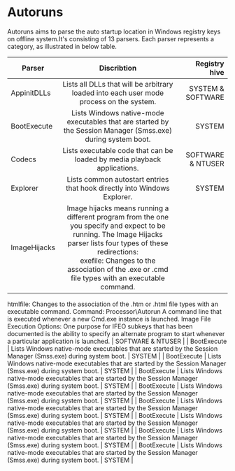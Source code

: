 # Autoruns

Autoruns aims to parse the auto startup location in Windows registry keys on offline system.It's consisting of 13 parsers. Each parser represents a category, as illustrated in below table.

| Parser        | Discribtion                               | Registry hive  |
| ------------- |:-----------------------------------------:| --------------:|
| AppinitDLLs   | Lists all DLLs that will be arbitrary loaded into each user mode process on the system.    | SYSTEM & SOFTWARE |
| BootExecute   | Lists Windows native-mode executables that are started by the Session Manager (Smss.exe) during system boot.      | SYSTEM |
| Codecs        | Lists executable code that can be loaded by media playback applications.     | SOFTWARE & NTUSER |
| Explorer      | Lists common autostart entries that hook directly into Windows Explorer.      |   SYSTEM |
| ImageHijacks  | Image hijacks means running a different program from the one you specify and expect to be running. The Image Hijacks parser lists four types of these redirections: <br />exefile: Changes to the association of the .exe or .cmd file types with an executable command.
htmlfile: Changes to the association of the .htm or .html file types with an executable command.
Command: Processor\Autorun A command line that is executed whenever a new Cmd.exe instance is launched.
Image File Execution Options: One purpose for IFEO subkeys that has been documented is the ability to specify an alternate program to start whenever a particular application is launched. | SOFTWARE & NTUSER |
| BootExecute   | Lists Windows native-mode executables that are started by the Session Manager (Smss.exe) during system boot.      |   SYSTEM |
| BootExecute   | Lists Windows native-mode executables that are started by the Session Manager (Smss.exe) during system boot.      |   SYSTEM |
| BootExecute   | Lists Windows native-mode executables that are started by the Session Manager (Smss.exe) during system boot.      |   SYSTEM |
| BootExecute   | Lists Windows native-mode executables that are started by the Session Manager (Smss.exe) during system boot.      |   SYSTEM |
| BootExecute   | Lists Windows native-mode executables that are started by the Session Manager (Smss.exe) during system boot.      |   SYSTEM |
| BootExecute   | Lists Windows native-mode executables that are started by the Session Manager (Smss.exe) during system boot.      |   SYSTEM |
| BootExecute   | Lists Windows native-mode executables that are started by the Session Manager (Smss.exe) during system boot.      |   SYSTEM |
| BootExecute   | Lists Windows native-mode executables that are started by the Session Manager (Smss.exe) during system boot.      |   SYSTEM |

